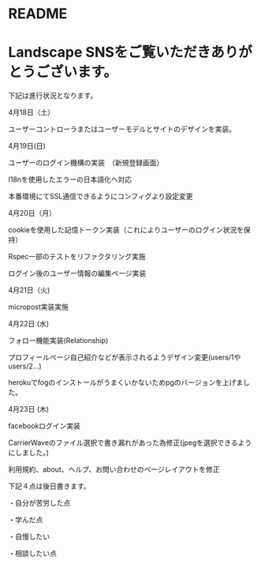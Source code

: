 # README

 # Landscape SNSをご覧いただきありがとうございます。

下記は進行状況となります。

4月18日（土）

ユーザーコントローラまたはユーザーモデルとサイトのデザインを実装。

4月19日(日)

ユーザーのログイン機構の実装　（新規登録画面）

I18nを使用したエラーの日本語化へ対応

本番環境にてSSL通信できるようにコンフィグより設定変更

4月20日（月）

cookieを使用した記憶トークン実装（これによりユーザーのログイン状況を保持）

Rspec一部のテストをリファクタリング実施

ログイン後のユーザー情報の編集ページ実装

4月21日（火)

micropost実装実施

4月22日 (水)

フォロー機能実装(Relationship)

プロフィールページ自己紹介などが表示されるようデザイン変更(users/1やusers/2...)

herokuでfogのインストールがうまくいかないためpgのバージョンを上げました。

4月23日 (木)

facebookログイン実装

CarrierWaveのファイル選択で書き漏れがあった為修正(jpegを選択できるようにしました。)

利用規約、about、ヘルプ、お問い合わせのページレイアウトを修正

下記４点は後日書きます。

・自分が苦労した点

・学んだ点

・自慢したい

・相談したい点
